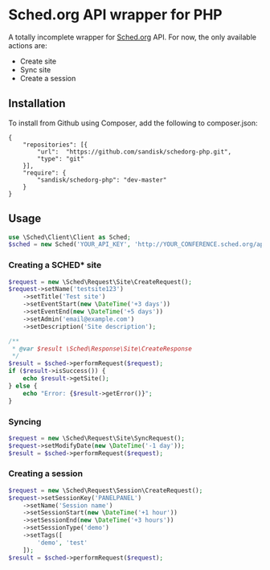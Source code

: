 Sched.org API wrapper for PHP
============

A totally incomplete wrapper for [Sched.org](http://sched.org) API.
For now, the only available actions are:

- Create site
- Sync site
- Create a session

## Installation

To install from Github using Composer, add the following to composer.json:

    {
        "repositories": [{
            "url":  "https://github.com/sandisk/schedorg-php.git",
            "type": "git"
        }],
        "require": {
            "sandisk/schedorg-php": "dev-master"
        }
    }


## Usage

```php
use \Sched\Client\Client as Sched;
$sched = new Sched('YOUR_API_KEY', 'http://YOUR_CONFERENCE.sched.org/api');
```
    
### Creating a SCHED* site
```php
$request = new \Sched\Request\Site\CreateRequest();
$request->setName('testsite123')
    ->setTitle('Test site')
    ->setEventStart(new \DateTime('+3 days'))
    ->setEventEnd(new \DateTime('+5 days'))
    ->setAdmin('email@example.com')
    ->setDescription('Site description');

/**
 * @var $result \Sched\Response\Site\CreateResponse
 */
$result = $sched->performRequest($request);
if ($result->isSuccess()) {
    echo $result->getSite();
} else {
    echo "Error: {$result->getError()}";
}
```

### Syncing
```php
$request = new \Sched\Request\Site\SyncRequest();
$request->setModifyDate(new \DateTime('-1 day'));
$result = $sched->performRequest($request);
```

    
### Creating a session
```php
$request = new \Sched\Request\Session\CreateRequest();
$request->setSessionKey('PANELPANEL')
    ->setName('Session name')
    ->setSessionStart(new \DateTime('+1 hour'))
    ->setSessionEnd(new \DateTime('+3 hours'))
    ->setSessionType('demo')
    ->setTags([
        'demo', 'test'
    ]);
$result = $sched->performRequest($request);
```
